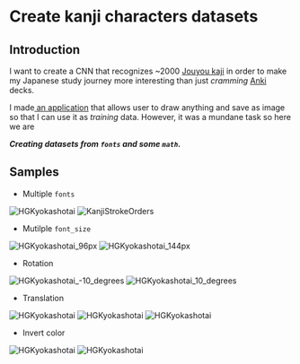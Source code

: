 # Create kanji characters datasets

## Introduction

I want to create a CNN that recognizes ~2000 [Jouyou kaji](https://en.wikipedia.org/wiki/J%C5%8Dy%C5%8D_kanji) in order to make my Japanese study journey more interesting than just *cramming* [Anki](https://github.com/dae/anki) decks.

I made[ an application](https://github.com/kuroemon2509/handwriting_canvas) that allows user to draw anything and save as image so that I can use it as *training* data. However, it was a mundane task so here we are

***Creating datasets from `fonts` and some `math`.***

## Samples

- Multiple `fonts`

![HGKyokashotai](sample_images/HGKyokashotai_愛_size_96_rotate_0_x_0_y_0.png "HGKyokashotai")
![KanjiStrokeOrders](sample_images/Stroke_Orders_愛_size_96_rotate_0_x_0_y_0.png "Kanji Stroke Orders")

- Mutilple `font_size`

![HGKyokashotai_96px](sample_images/HGKyokashotai_愛_size_96_rotate_0_x_0_y_0.png "HGKyokashotai 96px")
![HGKyokashotai_144px](sample_images/HGKyokashotai_愛_size_144_rotate_0_x_0_y_0.png "HGKyokashotai 144px")

- Rotation

![HGKyokashotai_-10_degrees](sample_images/HGKyokashotai_愛_size_144_rotate_-10_x_0_y_0.png "HGKyokashotai rotate -10 degrees")
![HGKyokashotai_10_degrees](sample_images/HGKyokashotai_愛_size_144_rotate_10_x_0_y_0.png "HGKyokashotai rotate 10 degrees")

- Translation

![HGKyokashotai](sample_images/HGKyokashotai_愛_size_96_rotate_0_x_-16_0_y_32_0.png "HGKyokashotai")
![HGKyokashotai](sample_images/HGKyokashotai_愛_size_96_rotate_0_x_32_0_y_-32_0.png "HGKyokashotai")
![HGKyokashotai](sample_images/HGKyokashotai_愛_size_96_rotate_0_x_32_0_y_32_0.png "HGKyokashotai")

- Invert color

![HGKyokashotai](sample_images/HGKyokashotai_愛_size_96_rotate_0_x_0_y_0.png "HGKyokashotai")
![HGKyokashotai](sample_images/HGKyokashotai_inv_愛_size_96_rotate_0_x_0_y_0.png "HGKyokashotai inverted")